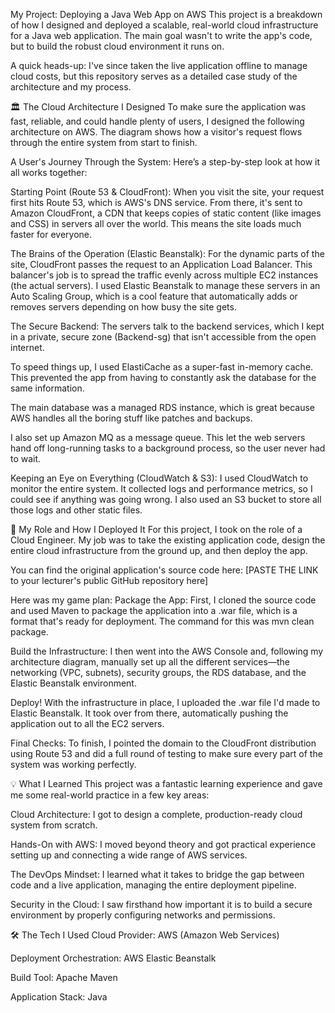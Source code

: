 

My Project: Deploying a Java Web App on AWS
This project is a breakdown of how I designed and deployed a scalable, real-world cloud infrastructure for a Java web application. The main goal wasn't to write the app's code, but to build the robust cloud environment it runs on.

A quick heads-up: I've since taken the live application offline to manage cloud costs, but this repository serves as a detailed case study of the architecture and my process.

🏛️ The Cloud Architecture I Designed
To make sure the application was fast, reliable, and could handle plenty of users, I designed the following architecture on AWS. The diagram shows how a visitor's request flows through the entire system from start to finish.

A User's Journey Through the System:
Here’s a step-by-step look at how it all works together:

Starting Point (Route 53 & CloudFront): When you visit the site, your request first hits Route 53, which is AWS's DNS service. From there, it's sent to Amazon CloudFront, a CDN that keeps copies of static content (like images and CSS) in servers all over the world. This means the site loads much faster for everyone.

The Brains of the Operation (Elastic Beanstalk): For the dynamic parts of the site, CloudFront passes the request to an Application Load Balancer. This balancer's job is to spread the traffic evenly across multiple EC2 instances (the actual servers). I used Elastic Beanstalk to manage these servers in an Auto Scaling Group, which is a cool feature that automatically adds or removes servers depending on how busy the site gets.

The Secure Backend: The servers talk to the backend services, which I kept in a private, secure zone (Backend-sg) that isn't accessible from the open internet.

To speed things up, I used ElastiCache as a super-fast in-memory cache. This prevented the app from having to constantly ask the database for the same information.

The main database was a managed RDS instance, which is great because AWS handles all the boring stuff like patches and backups.

I also set up Amazon MQ as a message queue. This let the web servers hand off long-running tasks to a background process, so the user never had to wait.

Keeping an Eye on Everything (CloudWatch & S3): I used CloudWatch to monitor the entire system. It collected logs and performance metrics, so I could see if anything was going wrong. I also used an S3 bucket to store all those logs and other static files.

📝 My Role and How I Deployed It
For this project, I took on the role of a Cloud Engineer. My job was to take the existing application code, design the entire cloud infrastructure from the ground up, and then deploy the app.

You can find the original application's source code here: [PASTE THE LINK to your lecturer's public GitHub repository here]

Here was my game plan:
Package the App: First, I cloned the source code and used Maven to package the application into a .war file, which is a format that's ready for deployment. The command for this was mvn clean package.

Build the Infrastructure: I then went into the AWS Console and, following my architecture diagram, manually set up all the different services—the networking (VPC, subnets), security groups, the RDS database, and the Elastic Beanstalk environment.

Deploy! With the infrastructure in place, I uploaded the .war file I'd made to Elastic Beanstalk. It took over from there, automatically pushing the application out to all the EC2 servers.

Final Checks: To finish, I pointed the domain to the CloudFront distribution using Route 53 and did a full round of testing to make sure every part of the system was working perfectly.

💡 What I Learned
This project was a fantastic learning experience and gave me some real-world practice in a few key areas:

Cloud Architecture: I got to design a complete, production-ready cloud system from scratch.

Hands-On with AWS: I moved beyond theory and got practical experience setting up and connecting a wide range of AWS services.

The DevOps Mindset: I learned what it takes to bridge the gap between code and a live application, managing the entire deployment pipeline.

Security in the Cloud: I saw firsthand how important it is to build a secure environment by properly configuring networks and permissions.

🛠️ The Tech I Used
Cloud Provider: AWS (Amazon Web Services)

Deployment Orchestration: AWS Elastic Beanstalk

Build Tool: Apache Maven

Application Stack: Java
